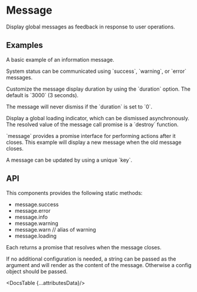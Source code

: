 # Message

Display global messages as feedback in response to user operations.

## Examples

<Example
  id="message-demo-basic"
  title="Basic"
  demoComponent="{Basic}"
  demoCode="{BasicCode}">
  <p slot="description">
    A basic example of an information message.
  </p>
</Example>

<Example
  id="message-demo-statuses"
  title="Status"
  demoComponent="{Status}"
  demoCode="{StatusCode}">
  <p slot="description">
    System status can be communicated using `success`, `warning`, or `error` messages.
  </p>
</Example>

<Example
  id="message-demo-duration"
  title="Custom Duration"
  demoComponent="{Duration}"
  demoCode="{DurationCode}">
  <div slot="description">
    <p>Customize the message display duration by using the `duration` option. The default is `3000` (3 seconds).</p>
    <p>The message will never dismiss if the `duration` is set to `0`.</p>
  </div>
</Example>

<Example
  id="message-demo-loading"
  title="Loading Indicator"
  demoComponent="{Loading}"
  demoCode="{LoadingCode}">
  <p slot="description">
    Display a global loading indicator, which can be dismissed asynchronously. The resolved value of the message call promise is a `destroy` function.
  </p>
</Example>

<Example
  id="message-demo-promise"
  title="Promise Interface"
  demoComponent="{Promise}"
  demoCode="{PromiseCode}">
  <p slot="description">
    `message` provides a promise interface for performing actions after it closes. This example will display a new message when the old message closes.
  </p>
</Example>

<Example
  id="message-demo-update"
  title="Updating a Message"
  demoComponent="{Update}"
  demoCode="{UpdateCode}">
  <p slot="description">
    A message can be updated by using a unique `key`.
  </p>
</Example>

## API

This components provides the following static methods:

- message.success
- message.error
- message.info
- message.warning
- message.warn // alias of warning
- message.loading

Each returns a promise that resolves when the message closes.

If no additional configuration is needed, a string can be passed as the argument and will render as the content of the message. Otherwise a config object should be passed.

<DocsTable {...attributesData}/>

<script>
  import Example from 'docs/src/components/Example.svelte';

  import Basic from './demos/basic.demo.svelte'
  import BasicCode from './demos/basic.demo.txt'

  import Status from './demos/status.demo.svelte'
  import StatusCode from './demos/status.demo.txt'

  import Duration from './demos/duration.demo.svelte'
  import DurationCode from './demos/duration.demo.txt'

  import Loading from './demos/loading.demo.svelte'
  import LoadingCode from './demos/loading.demo.txt'

  import Promise from './demos/promise.demo.svelte'
  import PromiseCode from './demos/promise.demo.txt'

  import Update from './demos/update.demo.svelte'
  import UpdateCode from './demos/update.demo.txt'

  import DocsTable from 'docs/src/components/DocsTable.svelte'
  const attributesData = {
    title: 'Config Attributes',
    columns: ['Property', 'Description', 'Type', 'Default'],
    data: [
      {
        property: 'content',
        description: 'Content of the message',
        type: 'String',
        default: '-'
      },
      {
        property: 'duration',
        description: "Time (milliseconds) before auto-dismiss, don't dismiss if set to 0",
        type: 'Number',
        default: "3000"
      },
      {
        property: 'icon',
        description: "Custom icon",
        type: 'SvelteComponent',
        default: "-"
      },
      {
        property: 'key',
        description: "A unique identifier for the message",
        type: 'String|Number',
        default: "-"
      }
    ]
  }
</script>
